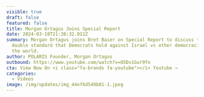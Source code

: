 ```yaml
---
visible: true
draft: false
featured: false
title: Morgan Ortagus Joins Special Report
date: 2024-03-18T21:38:32.011Z
summary: Morgan Ortagus joins Bret Baier on Special Report to discuss the harsh
  double standard that Democrats hold against Israel vs other democracies around
  the world.
author: POLARIS Founder, Morgan Ortagus
outbound: https://www.youtube.com/watch?v=O5Dv1Gur9fo
cta: View Now On <i class="fa-brands fa-youtube"></i> Youtube →
categories:
  - Videos
image: /img/updates/img_44ef6d549b81-1.jpeg
---
```


